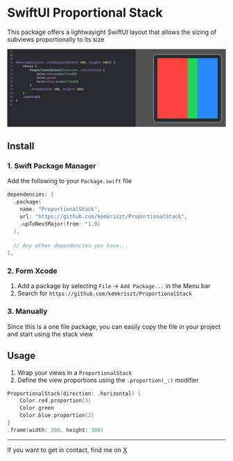 #  SwiftUI Proportional Stack

This package offers a lightwayight SwiftUI layout that allows the sizing of 
subviews proportionally to its size

![demo image](/demo.png)

## Install

### 1. Swift Package Manager

Add the following to your `Package.swift` file

```swift
dependencies: [
  .package(
    name: "ProportionalStack",
    url: "https://github.com/kemkriszt/ProportionalStack",
    .upToNextMajor(from: "1.0)
  ),

  // Any other dependencies you have...
],
``` 

### 2. Form Xcode

1. Add a package by selecting `File` → `Add Package...` in the Menu bar
2. Search for `https://github.com/kemkriszt/ProportionalStack`

### 3. Manually

Since this is a one file package, you can easily copy the file in your project
and start using the stack view

## Usage

1. Wrap your views in a `ProportionalStack`
2. Define the view proportions using the `.proportion(_:)` modifier

```swift
ProportionalStack(direction: .horizontal) {
    Color.red.proportion(3)
    Color.green
    Color.blue.proportion(2)
}
.frame(width: 300, height: 300)
``` 

----

If you want to get in contact, find me on [X](https://x.com/@kkemenes_)

